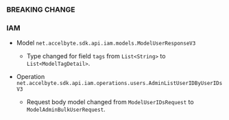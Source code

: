 ### BREAKING CHANGE

### IAM

- Model `net.accelbyte.sdk.api.iam.models.ModelUserResponseV3`
    - Type changed for field `tags` from `List<String>` to `List<ModelTagDetail>`.

- Operation `net.accelbyte.sdk.api.iam.operations.users.AdminListUserIDByUserIDsV3`
    - Request body model changed from `ModelUserIDsRequest` to `ModelAdminBulkUserRequest`.